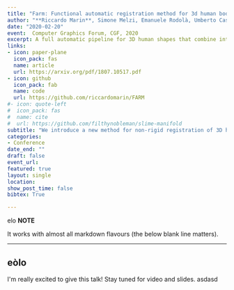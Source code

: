 ```yaml
---
title: "Farm: Functional automatic registration method for 3d human bodies"
author: "**Riccardo Marin**, Simone Melzi, Emanuele Rodolà, Umberto Castellani"
date: "2020-02-20"
event:  Computer Graphics Forum, CGF, 2020
excerpt: A full automatic pipeline for 3D human shapes that combine intrinsic shape matching, automatic landmarks detection, and template registration
links:
- icon: paper-plane
  icon_pack: fas
  name: article
  url: https://arxiv.org/pdf/1807.10517.pdf
- icon: github
  icon_pack: fab
  name: code
  url: https://github.com/riccardomarin/FARM
#- icon: quote-left
#  icon_pack: fas
#  name: cite
#  url: https://github.com/filthynobleman/slime-manifold
subtitle: "We introduce a new method for non-rigid registration of 3D human shapes. Our proposed pipeline builds upon a given parametric model of the human, and makes use of the functional map representation for encoding and inferring shape maps throughout the registration process. This combination endows our method with robustness to a large variety of nuisances observed in practical settings, including non-isometric transformations, downsampling, topological noise and occlusions; further, the pipeline can be applied invariably across different shape representations (e.g. meshes and point clouds), and in the presence of (even dramatic) missing parts such as those arising in real-world depth sensing applications. We showcase our method on a selection of challenging tasks, demonstrating results in line with, or even surpassing, state-of-the-art methods in the respective areas."
categories:
- Conference
date_end: ""
draft: false
event_url: 
featured: true
layout: single
location: 
show_post_time: false
bibtex: True

---
```


elo
**NOTE**

It works with almost all markdown flavours (the below blank line matters).

---
eòlo
---

I'm really excited to give this talk! Stay tuned for video and slides.
asdasd
